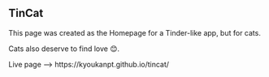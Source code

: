 <h2>TinCat</h2>

<p>This page was created as the Homepage for a Tinder-like app, but for cats. </p>

<p> Cats also deserve to find love 😊. </p>

<p>Live page --> https://kyoukanpt.github.io/tincat/</p>
